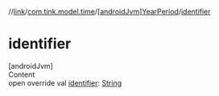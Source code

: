 //[link](../../index.md)/[com.tink.model.time](../index.md)/[[androidJvm]YearPeriod](index.md)/[identifier](identifier.md)



# identifier  
[androidJvm]  
Content  
open override val [identifier](identifier.md): [String](https://kotlinlang.org/api/latest/jvm/stdlib/kotlin/-string/index.html)  



